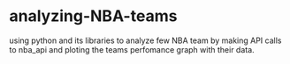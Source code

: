 # analyzing-NBA-teams
using python and its libraries to analyze few NBA team by making API calls to nba_api and ploting the teams perfomance graph with their data.
